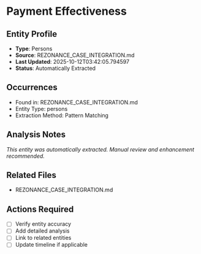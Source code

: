 # Payment Effectiveness

## Entity Profile
- **Type**: Persons
- **Source**: REZONANCE_CASE_INTEGRATION.md
- **Last Updated**: 2025-10-12T03:42:05.794597
- **Status**: Automatically Extracted

## Occurrences
- Found in: REZONANCE_CASE_INTEGRATION.md
- Entity Type: persons
- Extraction Method: Pattern Matching

## Analysis Notes
*This entity was automatically extracted. Manual review and enhancement recommended.*

## Related Files
- REZONANCE_CASE_INTEGRATION.md

## Actions Required
- [ ] Verify entity accuracy
- [ ] Add detailed analysis
- [ ] Link to related entities
- [ ] Update timeline if applicable
